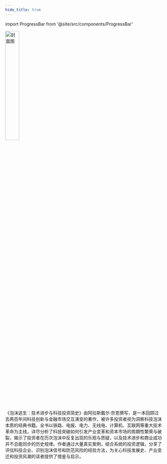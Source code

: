 ```yaml
---
hide_title: true
---
```


import ProgressBar from '@site/src/components/ProgressBar'

<ProgressBar percent={20} label="完成进度" />

<img src="https://static.kjuu.cc/tana/copy.png" alt="封面图"
width="30%" />

<br /><br />
《泡沫逃生：技术进步与科技投资简史》由阿拉斯戴尔·奈恩撰写，是一本回顾过去两百年间科技创新与金融市场交互演变的著作，被许多投资者视为洞察科技泡沫本质的经典书籍。全书以铁路、电报、电力、无线电、计算机、互联网等重大技术革命为主线，详尽分析了科技突破如何引发产业变革和资本市场的周期性繁荣与破裂，揭示了投资者在历次泡沫中反复出现的乐观与质疑，以及技术进步和商业成功并不总能同步的历史规律。作者通过大量真实案例，结合系统的投资逻辑，分享了评估科技企业、识别泡沫信号和防范风险的经验方法，为关心科技发展史、产业变迁和投资风潮的读者提供了借鉴与启示。